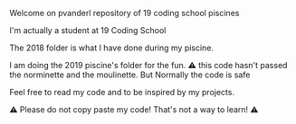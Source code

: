 Welcome on pvanderl repository of 19 coding school piscines

I'm actually a student at 19 Coding School

The 2018 folder is what I have done during my piscine.

I am doing the 2019 piscine's folder for the fun.
	:warning: this code hasn't passed the norminette and the moulinette.
	But Normally the code is safe

Feel free to read my code and to be inspired by my projects.

:warning: Please do not copy paste my code! That's not a way to learn! :warning:
